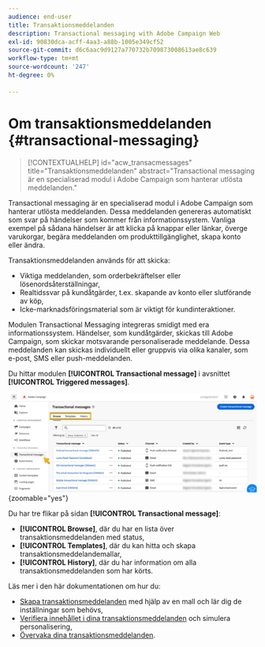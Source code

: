 ```yaml
---
audience: end-user
title: Transaktionsmeddelanden
description: Transactional messaging with Adobe Campaign Web
exl-id: 90830dca-acff-4aa3-a88b-1005e349cf52
source-git-commit: d6c6aac9d9127a770732b709873008613ae8c639
workflow-type: tm+mt
source-wordcount: '247'
ht-degree: 0%

---
```


# Om transaktionsmeddelanden {#transactional-messaging}

>[!CONTEXTUALHELP]
>id="acw_transacmessages"
>title="Transaktionsmeddelanden"
>abstract="Transactional messaging är en specialiserad modul i Adobe Campaign som hanterar utlösta meddelanden."

<!-- >>[!CONTEXTUALHELP]
>id="acw_transacmessages_exclusionlogs"
>title="Transactional messaging exclusion logs"
>abstract="Transactional messaging exclusion logs" -->

Transactional messaging är en specialiserad modul i Adobe Campaign som hanterar utlösta meddelanden. Dessa meddelanden genereras automatiskt som svar på händelser som kommer från informationssystem. Vanliga exempel på sådana händelser är att klicka på knappar eller länkar, överge varukorgar, begära meddelanden om produkttillgänglighet, skapa konto eller ändra.

Transaktionsmeddelanden används för att skicka:

* Viktiga meddelanden, som orderbekräftelser eller lösenordsåterställningar,
* Realtidssvar på kundåtgärder, t.ex. skapande av konto eller slutförande av köp,
* Icke-marknadsföringsmaterial som är viktigt för kundinteraktioner.

Modulen Transactional Messaging integreras smidigt med era informationssystem. Händelser, som kundåtgärder, skickas till Adobe Campaign, som skickar motsvarande personaliserade meddelande. Dessa meddelanden kan skickas individuellt eller gruppvis via olika kanaler, som e-post, SMS eller push-meddelanden.

Du hittar modulen **[!UICONTROL Transactional message]** i avsnittet **[!UICONTROL Triggered messages]**.

![Gränssnitt för transaktionsmeddelanden som visar utlösta meddelanden och deras status](assets/transactional.png){zoomable="yes"}

Du har tre flikar på sidan **[!UICONTROL Transactional message]**:

* **[!UICONTROL Browse]**, där du har en lista över transaktionsmeddelanden med status,
* **[!UICONTROL Templates]**, där du kan hitta och skapa transaktionsmeddelandemallar,
* **[!UICONTROL History]**, där du har information om alla transaktionsmeddelanden som har körts.

Läs mer i den här dokumentationen om hur du:

* [Skapa transaktionsmeddelanden](create-transactional.md) med hjälp av en mall och lär dig de inställningar som behövs,
* [Verifiera innehållet i dina transaktionsmeddelanden](validate-transactional.md) och simulera personalisering,
* [Övervaka dina transaktionsmeddelanden](monitor-transactional.md).